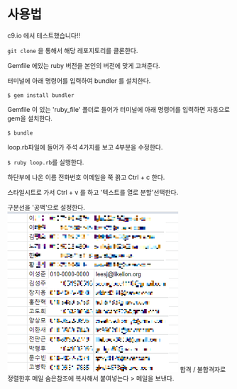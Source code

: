 사용법 
===

c9.io 에서 테스트했습니다!!  

`git clone` 을 통해서 해당 레포지토리를 클론한다.  

Gemfile 에있는 ruby 버전을 본인의 버전에 맞게 고쳐준다.   

터미널에 아래 명령어를 입력하여 bundler 를 설치한다.  

`$ gem install bundler`

Gemfile 이 있는 'ruby_file' 폴더로 들어가 터미널에 아래 명령어를 입력하면 자동으로 gem을 설치한다.  

`$ bundle`   

loop.rb파일에 들어가 주석 4가지를 보고 4부분을 수정한다.  

`$ ruby loop.rb`를 실행한다.  

하단부에 나온 이름 전화번호 이메일을 쭉 끍고 Ctrl + c 한다.   

스타일시트로 가서 Ctrl + v 를 하고 '텍스트를 열로 분할'선택한다.  

구분선을 '공백'으로 설정한다.  
![결과](test.png)
합격 / 불합격자로 정렬한후 메일 숨은참조에 복사해서 붙여넣는다 > 메일을 보낸다. 
